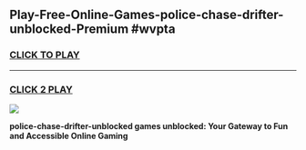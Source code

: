 
## Play-Free-Online-Games-police-chase-drifter-unblocked-Premium #wvpta
<h3>
<a href="https://premium.freeplayer.one?title=police-chase-drifter-unblocked&ref=8M">CLICK TO PLAY</a></h3>
<hr>

<h3>
<a href="https://premium.freeplayer.one?title=police-chase-drifter-unblocked&ref=8M">CLICK 2 PLAY</a>
  
</h3>

<a href="https://premium.freeplayer.one?title=police-chase-drifter-unblocked&ref=8M"><img src="https://clearcache.store/games.png"></a>


**police-chase-drifter-unblocked games unblocked: Your Gateway to Fun and Accessible Online Gaming**
